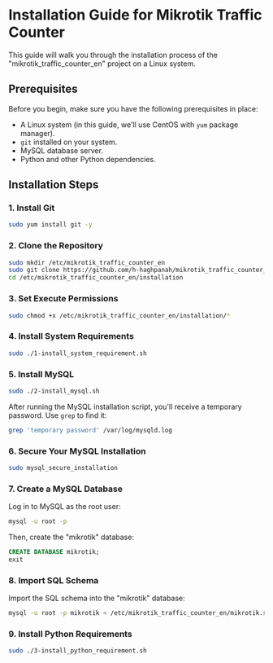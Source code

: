 # Installation Guide for Mikrotik Traffic Counter
This guide will walk you through the installation process of the "mikrotik_traffic_counter_en" project on a Linux system.

## Prerequisites

Before you begin, make sure you have the following prerequisites in place:

- A Linux system (in this guide, we'll use CentOS with `yum` package manager).
- `git` installed on your system.
- MySQL database server.
- Python and other Python dependencies.

## Installation Steps

### 1. Install Git

```bash
sudo yum install git -y
```

### 2. Clone the Repository

```bash
sudo mkdir /etc/mikrotik_traffic_counter_en
sudo git clone https://github.com/h-haghpanah/mikrotik_traffic_counter_en /etc/mikrotik_traffic_counter_en
cd /etc/mikrotik_traffic_counter_en/installation
```

### 3. Set Execute Permissions

```bash
sudo chmod +x /etc/mikrotik_traffic_counter_en/installation/*
```

### 4. Install System Requirements

```bash
sudo ./1-install_system_requirement.sh
```

### 5. Install MySQL

```bash
sudo ./2-install_mysql.sh
```

After running the MySQL installation script, you'll receive a temporary password. Use `grep` to find it:

```bash
grep 'temporary password' /var/log/mysqld.log
```

### 6. Secure Your MySQL Installation

```bash
sudo mysql_secure_installation
```

### 7. Create a MySQL Database

Log in to MySQL as the root user:

```bash
mysql -u root -p
```

Then, create the "mikrotik" database:

```sql
CREATE DATABASE mikrotik;
exit
```

### 8. Import SQL Schema

Import the SQL schema into the "mikrotik" database:

```bash
mysql -u root -p mikrotik < /etc/mikrotik_traffic_counter_en/mikrotik.sql
```

### 9. Install Python Requirements

```bash
sudo ./3-install_python_requirement.sh
```

